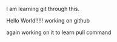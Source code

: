 I am learning git through this.
 

 Hello World!!!!!
 working on github

again working on it to learn pull command
